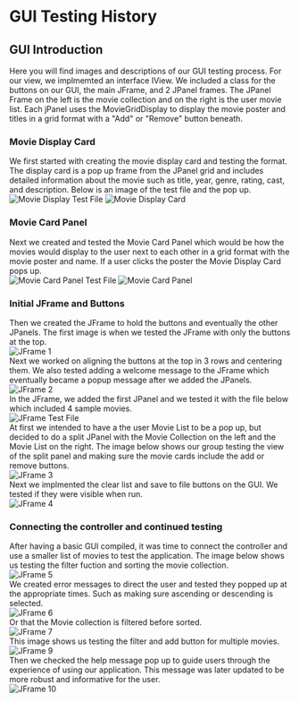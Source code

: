 # GUI Testing History

## GUI Introduction
Here you will find images and descriptions of our GUI testing process. For our view, we implmemted an interface IView. We included a class for the buttons on our GUI, the main JFrame, and 2 JPanel frames. The JPanel Frame on the left is the movie collection and on the right is the user movie list. Each jPanel uses the MovieGridDisplay to display the movie poster and titles in a grid format with a "Add" or "Remove" button beneath.

### Movie Display Card
We first started with creating the movie display card and testing the format. The display card is a pop up frame from the JPanel grid and includes detailed information about the movie such as title, year, genre, rating, cast, and description. Below is an image of the test file and the pop up. <br>
![Movie Display Test File](images/testmoviedisplay.jpg)
![Movie Display Card](images/moviedisplaycard.jpg)

### Movie Card Panel
Next we created and tested the Movie Card Panel which would be how the movies would display to the user next to each other in a grid format with the movie poster and name. If a user clicks the poster the Movie Display Card pops up. <br>
![Movie Card Panel Test File](images/testmoviecardpanel.jpg)
![Movie Card Panel](images/moviecardpanel.jpg)

### Initial JFrame and Buttons
Then we created the JFrame to hold the buttons and eventually the other JPanels. The first image is when we tested the JFrame with only the buttons at the top. <br>
![JFrame 1](images/jframe_1.jpg) <br>
Next we worked on aligning the buttons at the top in 3 rows and centering them. We also tested adding a welcome message to the JFrame which eventually became a popup message after we added the JPanels. <br>
![JFrame 2](images/jframe_2.jpg) <br>
In the JFrame, we added the first JPanel and we tested it with the file below which included 4 sample movies. <br>
![JFrame Test File](images/testjframeview.jpg)<br>
At first we intended to have a the user Movie List to be a pop up, but decided to do a split JPanel with the Movie Collection on the left and the Movie List on the right. The image below shows our group testing the view of the split panel and making sure the movie cards include the add or remove buttons. <br>
![JFrame 3](images/jframe_3.jpg)<br>
Next we implmented the clear list and save to file buttons on the GUI. We tested if they were visible when run. <br>
![JFrame 4](images/jframe_4.jpg)<br>

### Connecting the controller and continued testing
After having a basic GUI compiled, it was time to connect the controller and use a smaller list of movies to test the application. The image below shows us testing the filter fuction and sorting the movie collection. <br>
![JFrame 5](images/jframe_5.jpg)<br>
We created error messages to direct the user and tested they popped up at the appropriate times. Such as making sure ascending or descending is selected. <br>
![JFrame 6](images/jframe_6.jpg)<br>
Or that the Movie collection is filtered before sorted. <br>
![JFrame 7](images/jframe_7.jpg)<br>
This image shows us testing the filter and add button for multiple movies. <br>
![JFrame 9](images/jframe_9.jpg)<br>
Then we checked the help message pop up to guide users through the experience of using our application. This message was later updated to be more robust and informative for the user. <br>
![JFrame 10](images/jframe_10.jpg)<br>


